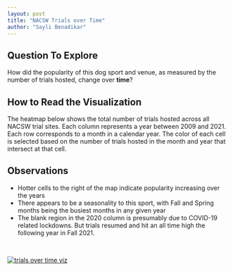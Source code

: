```yaml
---
layout: post
title: "NACSW Trials over Time"
author: "Sayli Benadikar"
---
```

## Question To Explore

How did the popularity of this dog sport and venue, as measured by the number of trials hosted, change over **time**?

## How to Read the Visualization
The heatmap below shows the total number of trials hosted across all NACSW trial sites. Each column represents a year between 2009 and 2021. Each row corresponds to a month in a calendar year. The color of each cell is selected based on the number of trials hosted in the month and year that intersect at that cell. 

## Observations
- Hotter cells to the right of the map indicate popularity increasing over the years
- There appears to be a seasonality to this sport, with Fall and Spring months being the busiest months in any given year
- The blank region in the 2020 column is presumably due to COVID-19 related lockdowns. But trials resumed and hit an all time high the following year in Fall 2021.

<br/>

[![trials over time viz](https://saylibenadikar.github.io/snoot-scoop/trials_over_time/trials_over_time.png)](https://saylibenadikar.github.io/snoot-scoop/trials_over_time/trials_over_time.png)
